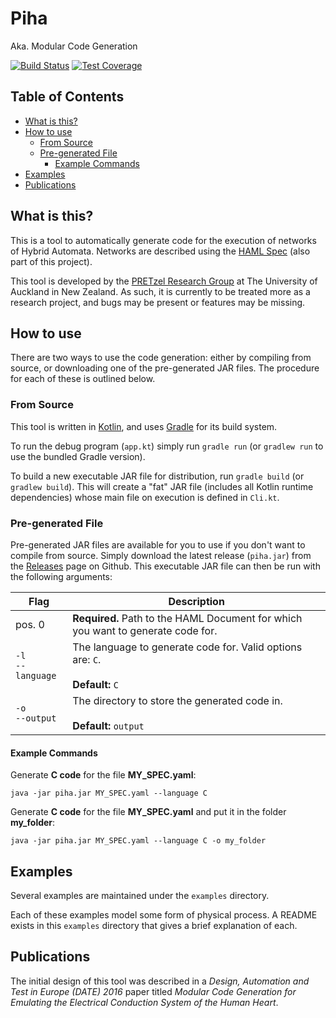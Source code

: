 # Piha

Aka. Modular Code Generation

[![Build Status](https://img.shields.io/travis/PRETgroup/modular-code-generation/master.svg?style=flat-square)](https://travis-ci.org/PRETgroup/modular-code-generation)
[![Test Coverage](https://img.shields.io/codecov/c/github/PRETgroup/modular-code-generation.svg?style=flat-square)](https://codecov.io/gh/PRETgroup/modular-code-generation)


## Table of Contents

- [What is this?](#what-is-this)
- [How to use](#how-to-use)
    - [From Source](#from-source)
    - [Pre-generated File](#pre-generated-file)
        - [Example Commands](#example-commands)
- [Examples](#examples)
- [Publications](#publications)

## What is this?

This is a tool to automatically generate code for the execution of networks of Hybrid Automata.
Networks are described using the [HAML Spec](specs/HAML.md) (also part of this project).

This tool is developed by the [PRETzel Research Group](http://pretzel.ece.auckland.ac.nz/) at The University of Auckland in New Zealand.
As such, it is currently to be treated more as a research project, and bugs may be present or features may be missing.


## How to use

There are two ways to use the code generation: either by compiling from source, or downloading one of the pre-generated JAR files.
The procedure for each of these is outlined below.

### From Source

This tool is written in [Kotlin](https://kotlinlang.org/), and uses [Gradle](https://gradle.org/) for its build system.

To run the debug program (`app.kt`) simply run `gradle run` (or `gradlew run` to use the bundled Gradle version).

To build a new executable JAR file for distribution, run `gradle build` (or `gradlew build`).
This will create a "fat" JAR file (includes all Kotlin runtime dependencies) whose main file on execution is defined in `Cli.kt`.

### Pre-generated File

Pre-generated JAR files are available for you to use if you don't want to compile from source.
Simply download the latest release (`piha.jar`) from the [Releases](https://github.com/nallen01/modular-code-generation/releases) page on Github.
This executable JAR file can then be run with the following arguments:

| Flag | Description |
|---|---|
| pos. 0 | **Required.** Path to the HAML Document for which you want to generate code for. |
| `-l`<br/>`--language` | The language to generate code for. Valid options are: `C`.<br /><br/>**Default:** `C` |
| `-o`<br/>`--output` | The directory to store the generated code in.<br/><br/>**Default:** `output` |

#### Example Commands

Generate **C code** for the file **MY_SPEC.yaml**:

`java -jar piha.jar MY_SPEC.yaml --language C`

Generate **C code** for the file **MY_SPEC.yaml** and put it in the folder **my_folder**:

`java -jar piha.jar MY_SPEC.yaml --language C -o my_folder`


## Examples

Several examples are maintained under the `examples` directory.

Each of these examples model some form of physical process.
A README exists in this `examples` directory that gives a brief explanation of each.


## Publications

The initial design of this tool was described in a *Design, Automation and Test in Europe (DATE) 2016* paper titled *Modular Code Generation for Emulating the Electrical Conduction System of the Human Heart*.
